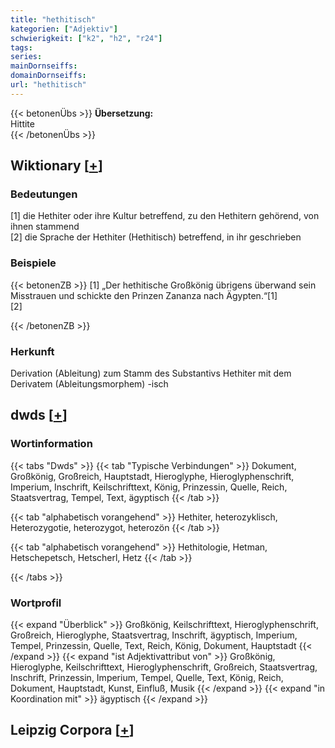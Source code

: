 ```yaml
---
title: "hethitisch"
kategorien: ["Adjektiv"]
schwierigkeit: ["k2", "h2", "r24"]
tags:
series:
mainDornseiffs:
domainDornseiffs:
url: "hethitisch"
---
```


{{< betonenÜbs >}}
**Übersetzung:**  
Hittite  
{{< /betonenÜbs >}}

## Wiktionary [[+](https://de.wiktionary.org/wiki/hethitisch)]

### Bedeutungen
[1] die Hethiter oder ihre Kultur betreffend, zu den Hethitern gehörend, von ihnen stammend  
[2] die Sprache der Hethiter (Hethitisch) betreffend, in ihr geschrieben  

### Beispiele
{{< betonenZB >}}
[1] „Der hethitische Großkönig übrigens überwand sein Misstrauen und schickte den Prinzen Zananza nach Ägypten.“[1]  
[2]  

{{< /betonenZB >}}
### Herkunft
Derivation (Ableitung) zum Stamm des Substantivs Hethiter mit dem Derivatem (Ableitungsmorphem) -isch  



## dwds [[+](https://www.dwds.de/wb/hethitisch)]

### Wortinformation
{{< tabs "Dwds" >}}
{{< tab "Typische Verbindungen" >}}
Dokument, Großkönig, Großreich, Hauptstadt, Hieroglyphe, Hieroglyphenschrift, Imperium, Inschrift, Keilschrifttext, König, Prinzessin, Quelle, Reich, Staatsvertrag, Tempel, Text, ägyptisch
{{< /tab >}}

{{< tab "alphabetisch vorangehend" >}}
Hethiter, heterozyklisch, Heterozygotie, heterozygot, heterozön
{{< /tab >}}

{{< tab "alphabetisch vorangehend" >}}
Hethitologie, Hetman, Hetschepetsch, Hetscherl, Hetz
{{< /tab >}}

{{< /tabs >}}

### Wortprofil
{{< expand "Überblick" >}} Großkönig, Keilschrifttext, Hieroglyphenschrift, Großreich, Hieroglyphe, Staatsvertrag, Inschrift, ägyptisch, Imperium, Tempel, Prinzessin, Quelle, Text, Reich, König, Dokument, Hauptstadt {{< /expand >}}
{{< expand "ist Adjektivattribut von" >}} Großkönig, Hieroglyphe, Keilschrifttext, Hieroglyphenschrift, Großreich, Staatsvertrag, Inschrift, Prinzessin, Imperium, Tempel, Quelle, Text, König, Reich, Dokument, Hauptstadt, Kunst, Einfluß, Musik {{< /expand >}}
{{< expand "in Koordination mit" >}} ägyptisch {{< /expand >}}

## Leipzig Corpora [[+](https://corpora.uni-leipzig.de/en/res?word=hethitisch&corpusId=deu_newscrawl-public_2018)]

